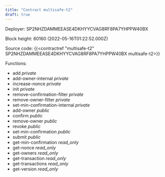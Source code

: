 ```yaml
---
title: "Contract multisafe-t2"
draft: true
---
```

Deployer: SP2NHZDAMMEEASE4DKHYYCVAG8RF8PA7YHPPW40BX


 



Block height: 60160 (2022-05-16T01:22:52.000Z)

Source code: {{<contractref "multisafe-t2" SP2NHZDAMMEEASE4DKHYYCVAG8RF8PA7YHPPW40BX multisafe-t2>}}

Functions:

* add _private_
* add-owner-internal _private_
* increase-nonce _private_
* init _private_
* remove-confirmation-filter _private_
* remove-owner-filter _private_
* set-min-confirmation-internal _private_
* add-owner _public_
* confirm _public_
* remove-owner _public_
* revoke _public_
* set-min-confirmation _public_
* submit _public_
* get-min-confirmation _read_only_
* get-nonce _read_only_
* get-owners _read_only_
* get-transaction _read_only_
* get-transactions _read_only_
* get-version _read_only_

